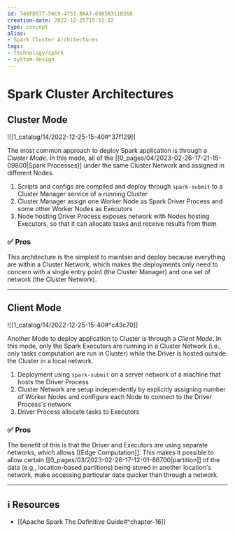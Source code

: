 ```yaml
---
id: 748FD577-56C9-4751-BAA7-6985B311B266
creation-date: 2022-12-25T15:51:12 
type: concept
alias: 
- Spark Cluster Architectures
tags:  
- technology/spark
- system-design 
---
```


# Spark Cluster Architectures 


## Cluster Mode 

![[1_catalog/14/2022-12-25-15-40#^37f129]]

The most common approach to deploy Spark application is through a *Cluster Mode*. In this mode, all of the [[0_pages/04/2023-02-26-17-21-15-09800|Spark Processes]] under the same Cluster Network and assigned in different Nodes. 

1. Scripts and configs are compiled and deploy through `spark-submit` to a Cluster Manager service of a running Cluster
2. Cluster Manager assign one Worker Node as Spark Driver Process and some other Worker Nodes as Executors
3. Node hosting Driver Process exposes network with Nodes hosting Executors, so that it can allocate tasks and receive results from them

### ✅  Pros
This architecture is the simplest to maintain and deploy because everything are within a Cluster Network, which makes the deployments only need to concern with a single entry point (the Cluster Manager) and one set of network (the Cluster Network).

---
## Client Mode

![[1_catalog/14/2022-12-25-15-40#^c43c70]]

Another Mode to deploy application to Cluster is through a *Client Mode*. In this mode, only the Spark Executors are running in a Cluster Network (i.e., only tasks computation are run in Cluster) while the Driver is hosted outside the Cluster in a local network.

1. Deployment using `spark-submit` on a server network of a machine that hosts the Driver Process
2. Cluster Network are setup independently by explicitly assigning number of Worker Nodes and configure each Node to connect to the Driver Process's network
3. Driver Process allocate tasks to Executors


### ✅  Pros
The benefit of this is that the Driver and Executors are using separate networks, which allows [[Edge Computation]]. This makes it possible to allow certain [[0_pages/03/2023-02-26-17-12-01-86700|partition]] of the data (e.g., location-based partitions) being stored in another location's network, make accessing particular data quicker than through a network. 

---
## ℹ️ Resources
- [[Apache Spark The Definitive Guide#^chapter-16]]